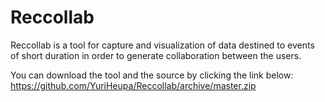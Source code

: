 Reccollab
=========

Reccollab is a tool for capture and visualization of data destined to events of short duration in order to generate collaboration between the users. 

You can download the tool and the source by clicking the link below:
https://github.com/YuriHeupa/Reccollab/archive/master.zip
